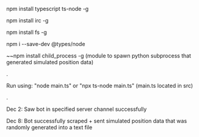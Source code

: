npm install typescript ts-node -g

npm install irc -g

npm install fs -g

npm i --save-dev @types/node

~~npm install child_process -g (module to spawn python subprocess that generated simulated position data)

.

Run using: "node main.ts" or "npx ts-node main.ts" (main.ts located in src)

.

Dec 2: Saw bot in specified server channel successfully

Dec 8: Bot successfully scraped + sent simulated position data that was randomly generated into a text file

